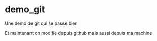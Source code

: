 # demo_git
Une demo de git qui se passe bien

Et maintenant on modifie depuis github
mais aussi depuis ma machine
